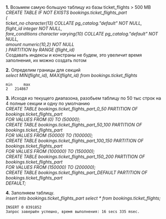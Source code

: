 **1.** Возьмем самую большую таблицу из базы ticket_flights > 500 MB  
*CREATE TABLE IF NOT EXISTS bookings.ticket_flights_part  
(  
    ticket_no character(13) COLLATE pg_catalog."default" NOT NULL,  
    flight_id integer NOT NULL,  
    fare_conditions character varying(10) COLLATE pg_catalog."default" NOT NULL,  
    amount numeric(10,2) NOT NULL  
) PARTITION by RANGE (flight_id)*  
Создавать индексы и констраны не будем, это увеличит время заполнения, их можно создать потом

**2.** Определим границы для секций  
*select MIN(flight_id), MAX(flight_id) from bookings.ticket_flights*  
    
    min     max
    2	214867

**3.** Исходя из текущего диапазона, разобьем таблицу по 50 тыс строк на 4 полные секции и одну по умолчанию  
*CREATE TABLE bookings.ticket_flights_part_0_50 PARTITION OF bookings.ticket_flights_part  
    FOR VALUES FROM (0) TO (50000);  
CREATE TABLE bookings.ticket_flights_part_50_100 PARTITION OF bookings.ticket_flights_part  
    FOR VALUES FROM (50000) TO (100000);  
CREATE TABLE bookings.ticket_flights_part_100_150 PARTITION OF bookings.ticket_flights_part  
    FOR VALUES FROM (100000) TO (150000);  
CREATE TABLE bookings.ticket_flights_part_150_200 PARTITION OF bookings.ticket_flights_part  
    FOR VALUES FROM (150000) TO (200000);  
CREATE TABLE bookings.ticket_flights_part_DEFAULT PARTITION OF bookings.ticket_flights_part  
    DEFAULT;*  

**4.** Заполняем таблицу.  
*insert into bookings.ticket_flights_part select * from bookings.ticket_flights;*  

    INSERT 0 8391852
    Запрос завершён успешно, время выполнения: 16 secs 335 msec.
